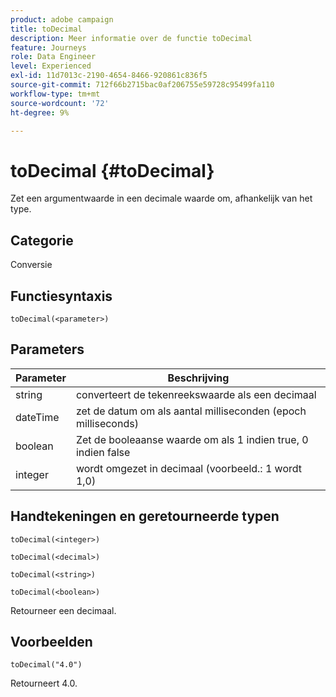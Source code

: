 ```yaml
---
product: adobe campaign
title: toDecimal
description: Meer informatie over de functie toDecimal
feature: Journeys
role: Data Engineer
level: Experienced
exl-id: 11d7013c-2190-4654-8466-920861c836f5
source-git-commit: 712f66b2715bac0af206755e59728c95499fa110
workflow-type: tm+mt
source-wordcount: '72'
ht-degree: 9%

---
```


# toDecimal {#toDecimal}

Zet een argumentwaarde in een decimale waarde om, afhankelijk van het type.

## Categorie

Conversie

## Functiesyntaxis

`toDecimal(<parameter>)`

## Parameters

| Parameter | Beschrijving |
|--- |--- |
| string | converteert de tekenreekswaarde als een decimaal |
| dateTime | zet de datum om als aantal milliseconden (epoch milliseconds) |
| boolean | Zet de booleaanse waarde om als 1 indien true, 0 indien false |
| integer | wordt omgezet in decimaal (voorbeeld.: 1 wordt 1,0) |

## Handtekeningen en geretourneerde typen

`toDecimal(<integer>)`

`toDecimal(<decimal>)`

`toDecimal(<string>)`

`toDecimal(<boolean>)`

Retourneer een decimaal.

## Voorbeelden

`toDecimal("4.0")`

Retourneert 4.0.
